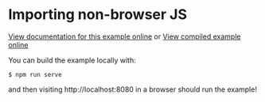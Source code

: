 # Importing non-browser JS

[View documentation for this example online][dox] or [View compiled example
online][compiled]

[compiled]: https://rustwasm.github.io/wasm-bindgen/exbuild/import_js/
[dox]: https://rustwasm.github.io/docs/wasm-bindgen/examples/import-js.html

You can build the example locally with:

```
$ npm run serve
```

and then visiting http://localhost:8080 in a browser should run the example!
